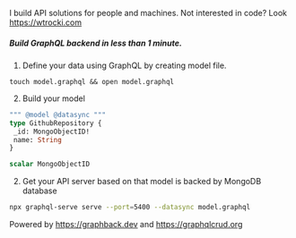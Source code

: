 I build API solutions for people and machines. Not interested in code? Look https://wtrocki.com

##### Build GraphQL backend in less than 1 minute.

1. Define your data using GraphQL by creating model file.

`touch model.graphql && open model.graphql`

2. Build your model 

```graphql
""" @model @datasync """
type GithubRepository {
 _id: MongoObjectID!
 name: String
}

scalar MongoObjectID
``` 

2. Get your API server based on that model is backed by MongoDB database

```bash
npx graphql-serve serve --port=5400 --datasync model.graphql
```
Powered by https://graphback.dev and https://graphqlcrud.org

